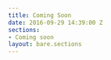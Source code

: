 ```yaml
---
title: Coming Soon
date: 2016-09-29 14:39:00 Z
sections:
- Coming soon
layout: bare.sections
---
```


